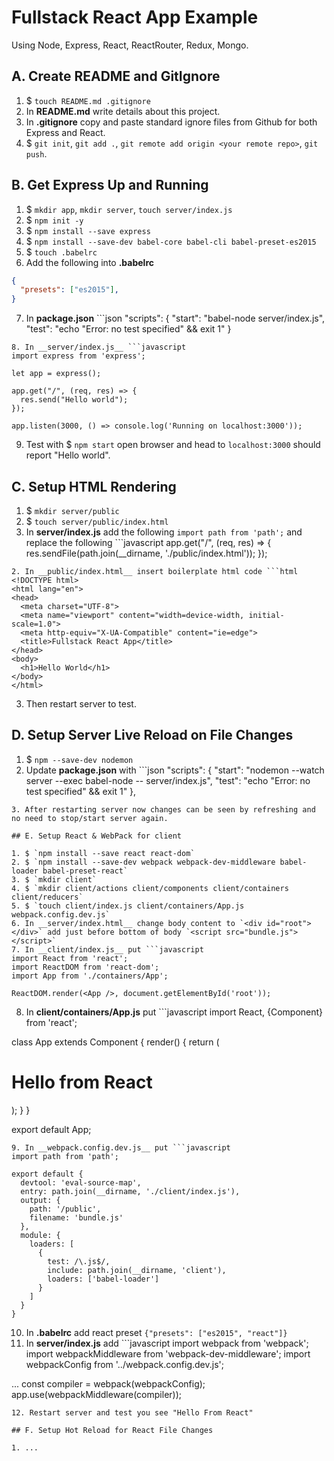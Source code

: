 # Fullstack React App Example

Using Node, Express, React, ReactRouter, Redux, Mongo.

## A. Create README and GitIgnore

1. $ `touch README.md .gitignore`
2. In __README.md__ write details about this project.
3. In __.gitignore__ copy and paste standard ignore files from Github for both Express and React.
4. $ `git init`, `git add .`, `git remote add origin <your remote repo>`, `git push`.

## B. Get Express Up and Running

1. $ `mkdir app`, `mkdir server`, `touch server/index.js`
2. $ `npm init -y`
3. $ `npm install --save express`
4. $ `npm install --save-dev babel-core babel-cli babel-preset-es2015`
5. $ `touch .babelrc`
6. Add  the following into __.babelrc__  
```json
{
  "presets": ["es2015"],
}
```  
7. In __package.json__ ```json
"scripts": {
  "start": "babel-node server/index.js",
  "test": "echo \"Error: no test specified\" && exit 1"
}
```  
8. In __server/index.js__ ```javascript
import express from 'express';

let app = express();

app.get("/", (req, res) => {
  res.send("Hello world");
});

app.listen(3000, () => console.log('Running on localhost:3000'));
```  
9. Test with $ `npm start` open browser and head to `localhost:3000` should report "Hello world".

## C. Setup HTML Rendering

1. $ `mkdir server/public`
2. $ `touch server/public/index.html`
1. In __server/index.js__ add the following `import path from 'path';` and replace the following ```javascript
app.get("/", (req, res) => {
  res.sendFile(path.join(__dirname, './public/index.html'));
});
```  
2. In __public/index.html__ insert boilerplate html code ```html
<!DOCTYPE html>
<html lang="en">
<head>
  <meta charset="UTF-8">
  <meta name="viewport" content="width=device-width, initial-scale=1.0">
  <meta http-equiv="X-UA-Compatible" content="ie=edge">
  <title>Fullstack React App</title>
</head>
<body>
  <h1>Hello World</h1>
</body>
</html>
```  
3. Then restart server to test.

## D. Setup Server Live Reload on File Changes

1. $ `npm --save-dev nodemon`
2. Update __package.json__ with ```json
"scripts": {
  "start": "nodemon --watch server --exec babel-node -- server/index.js",
  "test": "echo \"Error: no test specified\" && exit 1"
},
```  
3. After restarting server now changes can be seen by refreshing and no need to stop/start server again.

## E. Setup React & WebPack for client

1. $ `npm install --save react react-dom`
2. $ `npm install --save-dev webpack webpack-dev-middleware babel-loader babel-preset-react`
3. $ `mkdir client`
4. $ `mkdir client/actions client/components client/containers client/reducers`
5. $ `touch client/index.js client/containers/App.js webpack.config.dev.js`
6. In __server/index.html__ change body content to `<div id="root"></div>` add just before bottom of body `<script src="bundle.js"></script>`
7. In __client/index.js__ put ```javascript
import React from 'react';
import ReactDOM from 'react-dom';
import App from './containers/App';

ReactDOM.render(<App />, document.getElementById('root'));
```  
8. In __client/containers/App.js__ put ```javascript
import React, {Component} from 'react';

class App extends Component {
  render() {
    return (
      <h1>Hello from React</h1>
    );
  }
}

export default App;
```  
9. In __webpack.config.dev.js__ put ```javascript
import path from 'path';

export default {
  devtool: 'eval-source-map',
  entry: path.join(__dirname, './client/index.js'),
  output: {
    path: '/public',
    filename: 'bundle.js'
  },
  module: {
    loaders: [
      {
        test: /\.js$/,
        include: path.join(__dirname, 'client'),
        loaders: ['babel-loader']
      }
    ]
  }
}
```  
10. In __.babelrc__ add react preset `{"presets": ["es2015", "react"]}`
11. In __server/index.js__ add ```javascript
import webpack from 'webpack';
import webpackMiddleware from 'webpack-dev-middleware';
import webpackConfig from '../webpack.config.dev.js';

...
const compiler = webpack(webpackConfig);
app.use(webpackMiddleware(compiler));
```  
12. Restart server and test you see "Hello From React"

## F. Setup Hot Reload for React File Changes

1. ...
